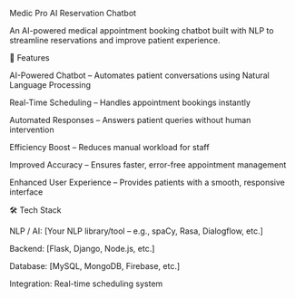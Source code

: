 Medic Pro AI Reservation Chatbot

An AI-powered medical appointment booking chatbot built with NLP to streamline reservations and improve patient experience.

🚀 Features

AI-Powered Chatbot – Automates patient conversations using Natural Language Processing

Real-Time Scheduling – Handles appointment bookings instantly

Automated Responses – Answers patient queries without human intervention

Efficiency Boost – Reduces manual workload for staff

Improved Accuracy – Ensures faster, error-free appointment management

Enhanced User Experience – Provides patients with a smooth, responsive interface

🛠️ Tech Stack

NLP / AI: [Your NLP library/tool – e.g., spaCy, Rasa, Dialogflow, etc.]

Backend: [Flask, Django, Node.js, etc.]

Database: [MySQL, MongoDB, Firebase, etc.]

Integration: Real-time scheduling system